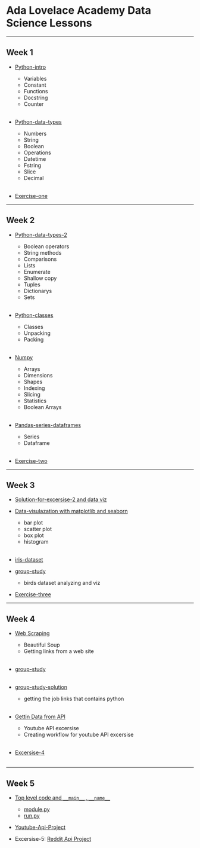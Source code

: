 # Ada Lovelace Academy Data Science Lessons
--------

## Week 1



- [Python-intro](/week_1/data_science_week_1_1.ipynb)
    - Variables
    - Constant
    - Functions
    - Docstring
    - Counter
     <br/><br/>
    

- [Python-data-types](/week_1/data_science_week_1_2.ipynb)
    - Numbers
    - String
    - Boolean
    - Operations
    - Datetime
    - Fstring
    - Slice
    - Decimal
     <br/><br/>


- [Exercise-one](/exercise/week-1-exercise.ipynb)

-----------

## Week 2

- [Python-data-types-2](/week_2/data_science_week_2_1.ipynb)
    - Boolean operators
    - String methods
    - Comparisons
    - Lists
    - Enumerate
    - Shallow copy
    - Tuples
    - Dictionarys
    - Sets
     <br/><br/>


- [Python-classes](/week_2/data_science_week_2_2.ipynb)
    - Classes
    - Unpacking
    - Packing
     <br/><br/>

- [Numpy](/week_2//data_science_week_2_3.ipynb)
    - Arrays
    - Dimensions
    - Shapes
    - Indexing
    - Slicing
    - Statistics
    - Boolean Arrays
    <br/><br/>
- [Pandas-series-dataframes](/week_2/data_science_week_2_4.ipynb)
    - Series
    - Dataframe
    <br/><br/>
- [Exercise-two](/exercise/week-2-exercise.ipynb)

-----------

## Week 3

- [Solution-for-excersise-2 and data viz](/week3/data_science_week_3_1.ipynb)
    
- [Data-visulazation with matplotlib and seaborn](/week_3/data_science_week_3_2.ipynb)
    - bar plot
    - scatter plot
    - box plot
    - histogram
     <br/><br/>
- [iris-dataset](/week_3/data_science_week_3_3.ipynb)

- [group-study](/week_3/data_science_week_3_group_study.ipynb)
    - birds dataset analyzing and viz

- [Exercise-three](/exercise/week-3-exercise.ipynb)

-----------

## Week 4

- [Web Scraping](/week_4/data_science_week_4_1.ipynb)
    - Beautiful Soup
    - Getting links from a web site
     <br/><br/>

- [group-study](/week_4/data_science_week_4_group_study.ipynb)
    <br/><br/>

- [group-study-solution](/week_4/data_science_week_4_2.ipyn)
    - getting the job links that contains python
<br/><br/>

- [Gettin Data from API](/week_4/data_science_week_4_3.ipynb)
    - Youtube API excersise
    - Creating workflow for youtube API excersise
<br/><br/>

- [Excersise-4](/exercise/week-4-exercise.ipynb)
<br/><br/>

------
## Week 5

- [Top level code and `__main__` , `__name__`](/week_5/data_science_week_5_1.ipynb)
    - [module.py](/week_5/my_module.py)
    - [run.py](/week_5/run.py)
    
-  [Youtube-Api-Project](/week_5/youtube-api-project/)

- Excersise-5:
[Reddit Api Project](https://github.com/AslihanYoldas/Data-Science-reddit-api-project-Ada-lovelace-academy.git)
<br/><br/>
